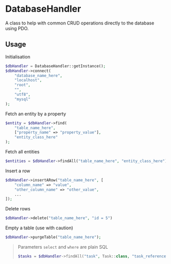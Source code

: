 # DatabaseHandler

A class to help with common CRUD operations directly to the database using PDO.

## Usage

Initialisation

```php
$dbHandler = DatabaseHandler::getInstance();
$dbHandler->connect(
    "database_name_here",
    "localhost",
    "root",
    "",
    "utf8",
    "mysql"
);
```

Fetch an entity by a property

```php
$entity = $dbHandler->find(
    "table_name_here", 
    ["property_name" => "property_value"], 
    "entity_class_here"
);
```
Fetch all entities

```php
$entities = $dbHandler->findAll("table_name_here", "entity_class_here");
```

Insert a row

```php
$dbHandler->insertARow("table_name_here", [
    "column_name" => "value",
    "other_column_name" => "other_value",
    ...
]);
```

Delete rows

```php
$dbHandler->delete("table_name_here", "id = 5")
```

Empty a table (use with caution)

```php
$dbHandler->purgeTable("table_name_here");
```

> Parameters `select` and `where` are plain SQL
> ```php
> $tasks = $dbHandler->findAll("task", Task::class, "task_reference > 3", "title, content");
> ```